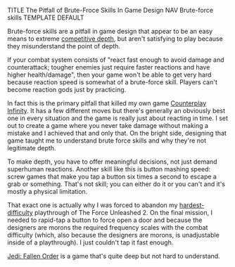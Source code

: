 TITLE The Pitfall of Brute-Froce Skills In Game Design
NAV Brute-force skills
TEMPLATE DEFAULT

Brute-force skills are a pitfall in game design that appear to be an easy means to extreme [competitive depth](depth), but aren't satisfying to play because they misunderstand the point of depth.

If your combat system consists of "react fast enough to avoid damage and counterattack; tougher enemies just require faster reactions and have higher health/damage", then your game won't be able to get very hard because reaction speed is somewhat of a brute-force skill. Players can't become reaction gods just by practicing.

In fact this is the primary pitfall that killed my own game [Counterplay Infinity](https://github.com/yujiri8/counterplay-infinity). It has a few different moves but there's generally an obviously best one in every situation and the game is really just about reacting in time. I set out to create a game where you never take damage without making a mistake and I achieved that and only that. On the bright side, designing that game taught me to understand brute force skills and why they're not legitimate depth.

To make depth, you have to offer meaningful decisions, not just demand superhuman reactions. Another skill like this is button mashing speed: screw games that make you tap a button six times a second to escape a grab or something. That's not skill; you can either do it or you can't and it's mostly a physical limitation.

That exact one is actually why I was forced to abandon my [hardest-difficulty](difficulty_settings) playthrough of The Force Unleashed 2. On the final mission, I needed to rapid-tap a button to force open a door and because the designers are morons the required frequency scales with the combat difficulty (which, also because the designers are morons, is unadjustable inside of a playthrough). I just couldn't tap it fast enough.

[Jedi: Fallen Order](/reviews/jedi_fallen_order) is a game that's quite deep but not hard to understand.
